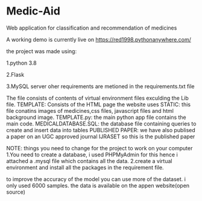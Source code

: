 # Medic-Aid
Web application for classification and recommendation of medicines

A working demo is currently live on https://red1998.pythonanywhere.com/ 


the project was made using:

1.python 3.8

2.Flask

3.MySQL server
oher requirements are metioned in the requirements.txt file

 The file consists of contents of virtual environment files exculding the Lib file.
 TEMPLATE: Consists of the HTML page the website uses
 STATIC: this file conatins images of medicines,css files, javascript files and html background image.
 TEMPLATE.py: the main python app file contains the main code.
 MEDICALDATABASE.SQL: the database file containing queries to create and insert data into tables
 PUBLISHED PAPER: we have also publised a paper on an UGC approved journal IJRASET so this is the published paper
 
 NOTE: 
 things you need to change for the project to work on your computer
 1.You need to create a database, i used PHPMyAdmin for this hence i attached a .mysql file which contains all the data.
 2.create a virtual environment and install all the packages in the requirement file.
 
 to improve the accuracy of the model you can use more of the dataset. i only used 6000 samples. the data is available  on the appen website(open source)

